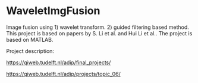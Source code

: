 # WaveletImgFusion
Image fusion using 1) wavelet transform. 2) guided filtering based method. This project is based on papers by S. Li et al. and Hui Li et al.. The project is based on MATLAB. 

Project description: 

https://qiweb.tudelft.nl/adip/final_projects/

https://qiweb.tudelft.nl/adip/projects/topic_06/
